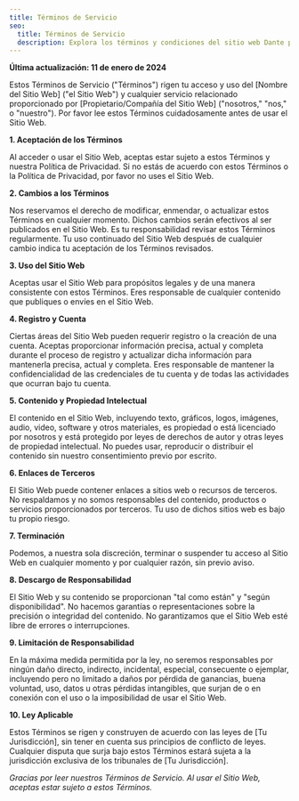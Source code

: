```yaml
---
title: Términos de Servicio
seo:
  title: Términos de Servicio
  description: Explora los términos y condiciones del sitio web Dante para una comprensión clara de las pautas y responsabilidades.
---
```


**Última actualización: 11 de enero de 2024**

Estos Términos de Servicio ("Términos") rigen tu acceso y uso del [Nombre del Sitio Web] ("el Sitio Web") y cualquier servicio relacionado proporcionado por [Propietario/Compañía del Sitio Web] ("nosotros," "nos," o "nuestro"). Por favor lee estos Términos cuidadosamente antes de usar el Sitio Web.

**1. Aceptación de los Términos**

Al acceder o usar el Sitio Web, aceptas estar sujeto a estos Términos y nuestra Política de Privacidad. Si no estás de acuerdo con estos Términos o la Política de Privacidad, por favor no uses el Sitio Web.

**2. Cambios a los Términos**

Nos reservamos el derecho de modificar, enmendar, o actualizar estos Términos en cualquier momento. Dichos cambios serán efectivos al ser publicados en el Sitio Web. Es tu responsabilidad revisar estos Términos regularmente. Tu uso continuado del Sitio Web después de cualquier cambio indica tu aceptación de los Términos revisados.

**3. Uso del Sitio Web**

Aceptas usar el Sitio Web para propósitos legales y de una manera consistente con estos Términos. Eres responsable de cualquier contenido que publiques o envíes en el Sitio Web.

**4. Registro y Cuenta**

Ciertas áreas del Sitio Web pueden requerir registro o la creación de una cuenta. Aceptas proporcionar información precisa, actual y completa durante el proceso de registro y actualizar dicha información para mantenerla precisa, actual y completa. Eres responsable de mantener la confidencialidad de las credenciales de tu cuenta y de todas las actividades que ocurran bajo tu cuenta.

**5. Contenido y Propiedad Intelectual**

El contenido en el Sitio Web, incluyendo texto, gráficos, logos, imágenes, audio, video, software y otros materiales, es propiedad o está licenciado por nosotros y está protegido por leyes de derechos de autor y otras leyes de propiedad intelectual. No puedes usar, reproducir o distribuir el contenido sin nuestro consentimiento previo por escrito.

**6. Enlaces de Terceros**

El Sitio Web puede contener enlaces a sitios web o recursos de terceros. No respaldamos y no somos responsables del contenido, productos o servicios proporcionados por terceros. Tu uso de dichos sitios web es bajo tu propio riesgo.

**7. Terminación**

Podemos, a nuestra sola discreción, terminar o suspender tu acceso al Sitio Web en cualquier momento y por cualquier razón, sin previo aviso.

**8. Descargo de Responsabilidad**

El Sitio Web y su contenido se proporcionan "tal como están" y "según disponibilidad". No hacemos garantías o representaciones sobre la precisión o integridad del contenido. No garantizamos que el Sitio Web esté libre de errores o interrupciones.

**9. Limitación de Responsabilidad**

En la máxima medida permitida por la ley, no seremos responsables por ningún daño directo, indirecto, incidental, especial, consecuente o ejemplar, incluyendo pero no limitado a daños por pérdida de ganancias, buena voluntad, uso, datos u otras pérdidas intangibles, que surjan de o en conexión con el uso o la imposibilidad de usar el Sitio Web.

**10. Ley Aplicable**

Estos Términos se rigen y construyen de acuerdo con las leyes de [Tu Jurisdicción], sin tener en cuenta sus principios de conflicto de leyes. Cualquier disputa que surja bajo estos Términos estará sujeta a la jurisdicción exclusiva de los tribunales de [Tu Jurisdicción].

_Gracias por leer nuestros Términos de Servicio. Al usar el Sitio Web, aceptas estar sujeto a estos Términos._
